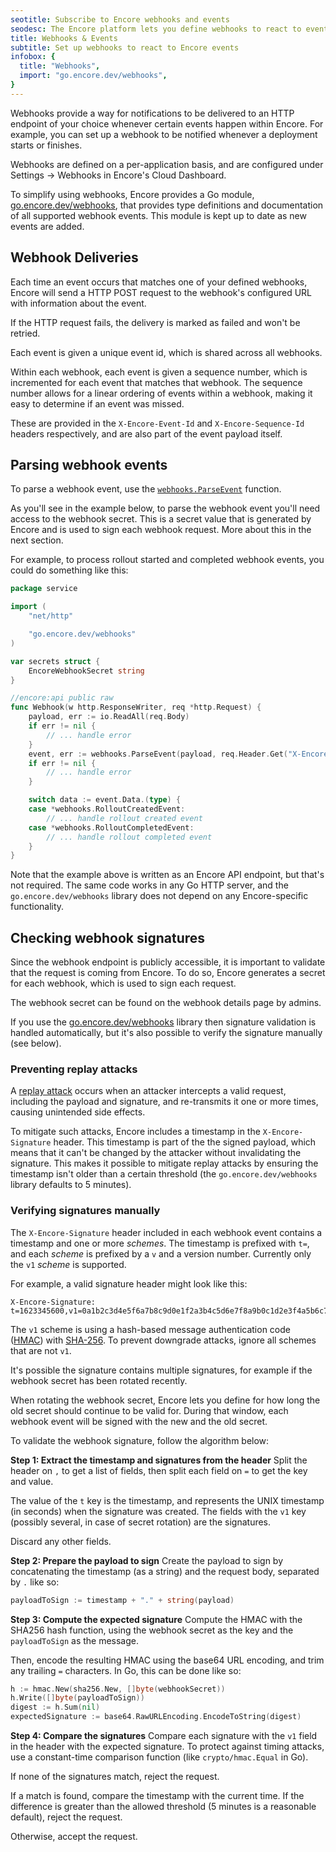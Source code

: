 ```yaml
---
seotitle: Subscribe to Encore webhooks and events
seodesc: The Encore platform lets you define webhooks to react to events in your application, enabling you to build powerful integrations.
title: Webhooks & Events
subtitle: Set up webhooks to react to Encore events
infobox: {
  title: "Webhooks",
  import: "go.encore.dev/webhooks",
}
---
```


Webhooks provide a way for notifications to be delivered to an HTTP endpoint of your choice whenever certain events happen within Encore.
For example, you can set up a webhook to be notified whenever a deployment starts or finishes.

Webhooks are defined on a per-application basis, and are configured under Settings -> Webhooks in Encore's Cloud Dashboard.

To simplify using webhooks, Encore provides a Go module, [go.encore.dev/webhooks](https://pkg.go.dev/go.encore.dev/webhooks), that provides
type definitions and documentation of all supported webhook events. This module is kept up to date as new events are added.

## Webhook Deliveries

Each time an event occurs that matches one of your defined webhooks,
Encore will send a HTTP POST request to the webhook's configured URL with information about the event.

If the HTTP request fails, the delivery is marked as failed and won't be retried.

Each event is given a unique event id, which is shared across all webhooks.

Within each webhook, each event is given a sequence number, which is incremented for each event
that matches that webhook. The sequence number allows for a linear ordering of events within a webhook,
making it easy to determine if an event was missed.

These are provided in the `X-Encore-Event-Id` and `X-Encore-Sequence-Id` headers respectively,
and are also part of the event payload itself.

## Parsing webhook events

To parse a webhook event, use the [`webhooks.ParseEvent`](https://pkg.go.dev/go.encore.dev/webhooks#ParseEvent) function.

As you'll see in the example below, to parse the webhook event you'll need access to the webhook secret.
This is a secret value that is generated by Encore and is used to sign each webhook request. More about this
in the next section.

For example, to process rollout started and completed webhook events,
you could do something like this:

```go
package service

import (
    "net/http"

    "go.encore.dev/webhooks"
)

var secrets struct {
	EncoreWebhookSecret string
}

//encore:api public raw
func Webhook(w http.ResponseWriter, req *http.Request) {
	payload, err := io.ReadAll(req.Body)
	if err != nil {
		// ... handle error
    }
    event, err := webhooks.ParseEvent(payload, req.Header.Get("X-Encore-Signature"), secrets.EncoreWebhookSecret)
    if err != nil {
        // ... handle error
    }

    switch data := event.Data.(type) {
    case *webhooks.RolloutCreatedEvent:
        // ... handle rollout created event
    case *webhooks.RolloutCompletedEvent:
        // ... handle rollout completed event
    }
}
```

<Callout type="info">

Note that the example above is written as an Encore API endpoint, but that's not required.
The same code works in any Go HTTP server, and the `go.encore.dev/webhooks` library does not depend on
any Encore-specific functionality.

</Callout>

## Checking webhook signatures

Since the webhook endpoint is publicly accessible, it is important to validate that the request is coming from Encore.
To do so, Encore generates a secret for each webhook, which is used to sign each request.

The webhook secret can be found on the webhook details page by admins.

If you use the [go.encore.dev/webhooks](https://pkg.go.dev/go.encore.dev/webhooks) library then signature validation
is handled automatically, but it's also possible to verify the signature manually (see below).

### Preventing replay attacks

A [replay attack](https://en.wikipedia.org/wiki/Replay_attack) occurs when an attacker intercepts a valid request,
including the payload and signature, and re-transmits it one or more times, causing unintended side effects.

To mitigate such attacks, Encore includes a timestamp in the `X-Encore-Signature` header.
This timestamp is part of the the signed payload, which means that it can't be changed by the attacker
without invalidating the signature. This makes it possible to mitigate replay attacks by ensuring the
timestamp isn't older than a certain threshold (the `go.encore.dev/webhooks` library defaults to 5 minutes).

### Verifying signatures manually

The `X-Encore-Signature` header included in each webhook event contains a timestamp and one or more *schemes*.
The timestamp is prefixed with `t=`, and each *scheme* is prefixed by a `v` and a version number.
Currently only the `v1` *scheme* is supported.

For example, a valid signature header might look like this:
```
X-Encore-Signature: t=1623345600,v1=0a1b2c3d4e5f6a7b8c9d0e1f2a3b4c5d6e7f8a9b0c1d2e3f4a5b6c7d8e9f0a1b
```

The `v1` scheme is using a hash-based message authentication code ([HMAC](https://en.wikipedia.org/wiki/HMAC))
with [SHA-256](https://en.wikipedia.org/wiki/SHA-2). To prevent downgrade attacks, ignore all schemes that are not `v1`.

It's possible the signature contains multiple signatures, for example if the webhook secret has been rotated recently.

When rotating the webhook secret, Encore lets you define for how long the old secret should continue to be valid for.
During that window, each webhook event will be signed with the new and the old secret.

To validate the webhook signature, follow the algorithm below:

**Step 1: Extract the timestamp and signatures from the header**
Split the header on `,` to get a list of fields, then split each field on `=` to get the key and value.

The value of the `t` key is the timestamp, and represents the UNIX timestamp (in seconds) when the signature was created.
The fields with the `v1` key (possibly several, in case of secret rotation) are the signatures.

Discard any other fields.

**Step 2: Prepare the payload to sign**
Create the payload to sign by concatenating the timestamp (as a string) and the request body, separated by `.` like so:

```go
payloadToSign := timestamp + "." + string(payload)
```

**Step 3: Compute the expected signature**
Compute the HMAC with the SHA256 hash function, using the webhook secret as the key and the `payloadToSign` as the message.

Then, encode the resulting HMAC using the base64 URL encoding, and trim any trailing `=` characters.
In Go, this can be done like so:

```go
h := hmac.New(sha256.New, []byte(webhookSecret))
h.Write([]byte(payloadToSign))
digest := h.Sum(nil)
expectedSignature := base64.RawURLEncoding.EncodeToString(digest)
```

**Step 4: Compare the signatures**
Compare each signature with the `v1` field in the header with the expected signature.
To protect against timing attacks, use a constant-time comparison function (like `crypto/hmac.Equal` in Go).

If none of the signatures match, reject the request.

If a match is found, compare the timestamp with the current time. If the difference is greater
than the allowed threshold (5 minutes is a reasonable default), reject the request.

Otherwise, accept the request.
